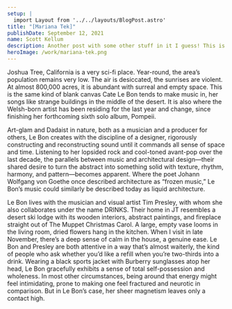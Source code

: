 ```yaml
---
setup: |
  import Layout from '../../layouts/BlogPost.astro'
title: "[Mariana Tek]"
publishDate: September 12, 2021
name: Scott Kellum
description: Another post with some other stuff in it I guess! This is so cool! Let’s see how it looks with some longer text? Does it ever truncate? Am I even spelling this correctly?
heroImage: /work/mariana-tek.png
---
```


Joshua Tree, California is a very sci-fi place. Year-round, the area’s population remains very low. The air is desiccated, the sunrises are violent. At almost 800,000 acres, it is abundant with surreal and empty space. This is the same kind of blank canvas Cate Le Bon tends to make music in, her songs like strange buildings in the middle of the desert. It is also where the Welsh-born artist has been residing for the last year and change, since finishing her forthcoming sixth solo album, Pompeii.

Art-glam and Dadaist in nature, both as a musician and a producer for others, Le Bon creates with the discipline of a designer, rigorously constructing and reconstructing sound until it commands all sense of space and time. Listening to her lopsided rock and cool-toned avant-pop over the last decade, the parallels between music and architectural design—their shared desire to turn the abstract into something solid with texture, rhythm, harmony, and pattern—becomes apparent. Where the poet Johann Wolfgang von Goethe once described architecture as “frozen music,” Le Bon’s music could similarly be described today as liquid architecture.

Le Bon lives with the musician and visual artist Tim Presley, with whom she also collaborates under the name DRINKS. Their home in JT resembles a desert ski lodge with its wooden interiors, abstract paintings, and fireplace straight out of The Muppet Christmas Carol. A large, empty vase looms in the living room, dried flowers hang in the kitchen. When I visit in late November, there’s a deep sense of calm in the house, a genuine ease. Le Bon and Presley are both attentive in a way that’s almost waiterly, the kind of people who ask whether you’d like a refill when you’re two-thirds into a drink. Wearing a black sports jacket with Burberry sunglasses atop her head, Le Bon gracefully exhibits a sense of total self-possession and wholeness. In most other circumstances, being around that energy might feel intimidating, prone to making one feel fractured and neurotic in comparison. But in Le Bon’s case, her sheer magnetism leaves only a contact high.
